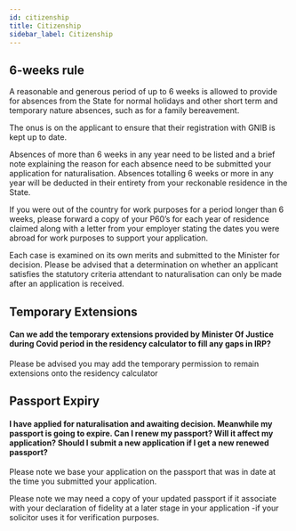 ```yaml
---
id: citizenship
title: Citizenship
sidebar_label: Citizenship
---
```


## 6-weeks rule

A reasonable and generous period of up to 6
weeks is allowed to provide for absences from the State for normal holidays
and other short term and temporary nature absences, such as for a family
bereavement. 

The onus is on the applicant to ensure that their registration
with GNIB is kept up to date. 

Absences of more than  6  weeks in any year
need to be listed and a brief note explaining the reason for each absence
need to be submitted your application for naturalisation. Absences
totalling 6 weeks or more in any year will be deducted in their entirety
from your reckonable residence in the State.

If you were out of the country for work purposes for a period longer than 6
weeks, please forward a copy of your P60’s for each year of residence
claimed along with a letter from your employer stating the dates you were
abroad for work purposes to support your application.

Each case is examined on its own merits and submitted to the Minister for
decision. Please be advised that a determination on whether an applicant
satisfies the statutory criteria attendant to naturalisation can only be
made after an application is received.

## Temporary Extensions

#### Can we add the temporary extensions provided by Minister Of Justice during Covid period in the residency calculator to fill any gaps in IRP?

Please be advised you may add the temporary
permission to remain extensions onto the residency calculator

## Passport Expiry

#### I have applied for naturalisation and awaiting decision. Meanwhile my passport is going to expire. Can I renew my passport? Will it affect my application? Should I submit a new application if I get a new renewed passport?

Please  note  we  base your application on the passport that was in date at
the time you submitted your application.

Please  note  we  may  need a copy of your updated passport if it associate
with  your declaration of fidelity at a later stage in your application -if
your solicitor uses it for verification purposes.
